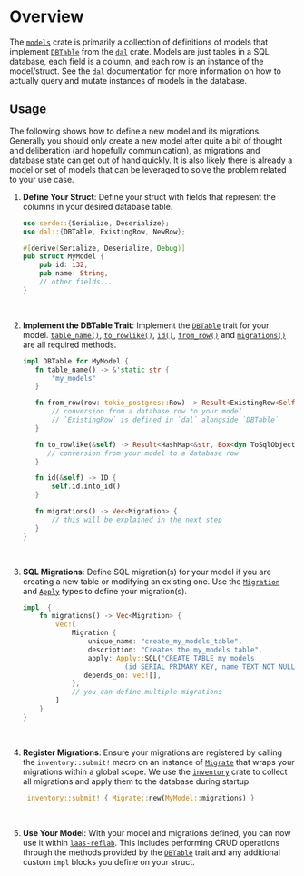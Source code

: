 # Overview

The [`models`] crate is primarily a collection of definitions of models that
implement [`DBTable`] from the [`dal`] crate. Models are just tables in a SQL
database, each field is a column, and each row is an instance of the model/struct.
See the [`dal`] documentation for more information on how to actually query and mutate
instances of models in the database.

## Usage

The following shows how to define a new model and its migrations. Generally you
should only create a new model after quite a bit of thought and
deliberation (and hopefully communication), as migrations and database
state can get out of hand quickly. It is also likely there is already a
model or set of models that can be leveraged to solve the problem
related to your use case.

1. **Define Your Struct**: Define your struct with fields that represent
   the columns in your desired database table.

   ```rust
   use serde::{Serialize, Deserialize};
   use dal::{DBTable, ExistingRow, NewRow};

   #[derive(Serialize, Deserialize, Debug)]
   pub struct MyModel {
       pub id: i32,
       pub name: String,
       // other fields...
   }
   ```

      <br/>

2. **Implement the DBTable Trait**: Implement the [`DBTable`] trait for your model. [`table_name()`],
   [`to_rowlike()`], [`id()`], [`from_row()`] and [`migrations()`] are all required methods.

   ```rust
   impl DBTable for MyModel {
      fn table_name() -> &'static str {
          "my_models"
      }

      fn from_row(row: tokio_postgres::Row) -> Result<ExistingRow<Self>, anyhow::Error> {
          // conversion from a database row to your model
          // `ExistingRow` is defined in `dal` alongside `DBTable`
      }

      fn to_rowlike(&self) -> Result<HashMap<&str, Box<dyn ToSqlObject>>, Error> {
         // conversion from your model to a database row
      }

      fn id(&self) -> ID {
          self.id.into_id()
      }

      fn migrations() -> Vec<Migration> {
          // this will be explained in the next step
      }
   }
   ```

  <br/>

3.  **SQL Migrations**: Define SQL migration(s) for your model if you are creating a new table or modifying an existing one.
    Use the [`Migration`] and [`Apply`] types to define your migration(s).

    ```rust
    impl  {
        fn migrations() -> Vec<Migration> {
            vec![
                Migration {
                    unique_name: "create_my_models_table",
                    description: "Creates the my_models table",
                    apply: Apply::SQL("CREATE TABLE my_models
                             (id SERIAL PRIMARY KEY, name TEXT NOT NULL);".to_string()),
                   depends_on: vec![],
                },
                // you can define multiple migrations
            ]
        }
    }
    ```

    <br/>

4.  **Register Migrations**: Ensure your migrations are registered by calling the `inventory::submit!` macro on an instance of
    [`Migrate`] that wraps your migrations within a global scope.
    We use the [`inventory`] crate to collect all migrations and apply them to the database during startup.

    ```rust
     inventory::submit! { Migrate::new(MyModel::migrations) }
    ```

    <br/>

5.  **Use Your Model**: With your model and migrations defined,
    you can now use it within [`laas-reflab`].
    This includes performing CRUD operations through the methods provided by the [`DBTable`]
    trait and any additional custom `impl` blocks you define on your struct.

[`DBTable`]: dal::DBTable
[`laas-reflab`]: ../laas_reflab/index.html
[`Migration`]: dal::Migration
[`Apply`]: dal::Apply
[`table_name()`]: dal::DBTable::table_name
[`to_rowlike()`]: dal::DBTable::to_rowlike
[`id()`]: dal::DBTable::id
[`from_row()`]: dal::DBTable::from_row
[`migrations()`]: dal::DBTable::migrations
[`models`]: self
[`dal`]: dal
[`tokio-postgres`]: https://docs.rs/tokio-postgres
[`inventory`]: ../inventory/index.html
[`Migrate`]: dal::Migrate
